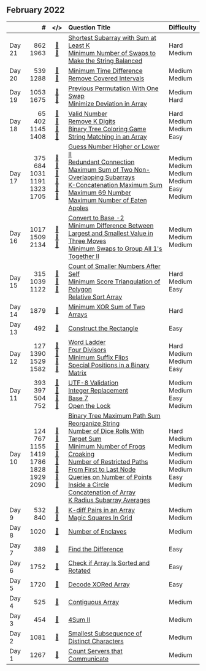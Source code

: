 ## February 2022

||#|</>|Question Title|Difficulty|
|:--|--:|:-:|:--|:--|
|Day 21|862<br>1963|[📎](../src/q_851_900/q0862.cc)<br>[📎](../src/q_1951_2000/q1963.cc)|[Shortest Subarray with Sum at Least K](https://leetcode.com/problems/shortest-subarray-with-sum-at-least-k/)<br>[Minimum Number of Swaps to Make the String Balanced](https://leetcode.com/problems/minimum-number-of-swaps-to-make-the-string-balanced/)|Hard<br>Medium|
|Day 20|539<br>1288|[📎](../src/q_501_550/q0539.cc)<br>[📎](../src/q_1251_1300/q1288.cc)|[Minimum Time Difference](https://leetcode.com/problems/minimum-time-difference/)<br>[Remove Covered Intervals](https://leetcode.com/problems/remove-covered-intervals/)|Medium<br>Medium|
|Day 19|1053<br>1675|[📎](../src/q_1051_1100/q1053.cc)<br>[📎](../src/q_1651_1700/q1675.cc)|[Previous Permutation With One Swap](https://leetcode.com/problems/previous-permutation-with-one-swap/)<br>[Minimize Deviation in Array](https://leetcode.com/problems/minimize-deviation-in-array/)|Medium<br>Hard|
|Day 18|65<br>402<br>1145<br>1408|[📎](../src/q_51_100/q0065.cc)<br>[📎](../src/q_401_450/q0402.cc)<br>[📎](../src/q_1101_1150/q1145.cc)<br>[📎](../src/q_1401_1450/q1408.cc)|[Valid Number](https://leetcode.com/problems/valid-number/)<br>[Remove K Digits](https://leetcode.com/problems/remove-k-digits/)<br>[Binary Tree Coloring Game](https://leetcode.com/problems/binary-tree-coloring-game/)<br>[String Matching in an Array](https://leetcode.com/problems/string-matching-in-an-array/)|Hard<br>Medium<br>Medium<br>Easy|
|Day 17|375<br>684<br>1031<br>1191<br>1323<br>1705|[📎](../src/q_351_400/q0375.cc)<br>[📎](../src/q_651_700/q0684.cc)<br>[📎](../src/q_1001_1050/q1031.cc)<br>[📎](../src/q_1151_1200/q1191.cc)<br>[📎](../src/q_1301_1350/q1323.cc)<br>[📎](../src/q_1701_1750/q1705.cc)|[Guess Number Higher or Lower II](https://leetcode.com/problems/guess-number-higher-or-lower-ii/)<br>[Redundant Connection](https://leetcode.com/problems/redundant-connection/)<br>[Maximum Sum of Two Non-Overlapping Subarrays](https://leetcode.com/problems/maximum-sum-of-two-non-overlapping-subarrays/)<br>[K-Concatenation Maximum Sum](https://leetcode.com/problems/k-concatenation-maximum-sum/)<br>[Maximum 69 Number](https://leetcode.com/problems/maximum-69-number/)<br>[Maximum Number of Eaten Apples](https://leetcode.com/problems/maximum-number-of-eaten-apples/)|Medium<br>Medium<br>Medium<br>Medium<br>Easy<br>Medium|
|Day 16|1017<br>1509<br>2134|[📎](../src/q_1001_1050/q1017.cc)<br>[📎](../src/q_1501_1550/q1509.cc)<br>[📎](../src/q_2101_2150/q2134.cc)|[Convert to Base -2](https://leetcode.com/problems/convert-to-base-2/)<br>[Minimum Difference Between Largest and Smallest Value in Three Moves](https://leetcode.com/problems/minimum-difference-between-largest-and-smallest-value-in-three-moves/)<br>[Minimum Swaps to Group All 1's Together II](https://leetcode.com/problems/minimum-swaps-to-group-all-1s-together-ii/)|Medium<br>Medium<br>Medium|
|Day 15|315<br>1039<br>1122|[📎](../src/q_301_350/q0315.cc)<br>[📎](../src/q_1001_1050/q1039.cc)<br>[📎](../src/q_1101_1150/q1122.cc)|[Count of Smaller Numbers After Self](https://leetcode.com/problems/count-of-smaller-numbers-after-self/)<br>[Minimum Score Triangulation of Polygon](https://leetcode.com/problems/minimum-score-triangulation-of-polygon/)<br>[Relative Sort Array](https://leetcode.com/problems/relative-sort-array/)|Hard<br>Medium<br>Easy|
|Day 14|1879|[📎](../src/q_1851_1900/q1879.cc)|[Minimum XOR Sum of Two Arrays](https://leetcode.com/problems/minimum-xor-sum-of-two-arrays/)|Hard|
|Day 13|492|[📎](../src/q_451_500/q0492.cc)|[Construct the Rectangle](https://leetcode.com/problems/construct-the-rectangle/)|Easy|
|Day 12|127<br>1390<br>1529<br>1582|[📎](../src/q_101_150/q0127.cc)<br>[📎](../src/q_1351_1400/q1390.cc)<br>[📎](../src/q_1501_1550/q1529.cc)<br>[📎](../src/q_1551_1600/q1582.cc)|[Word Ladder](https://leetcode.com/problems/word-ladder/)<br>[Four Divisors](https://leetcode.com/problems/four-divisors/)<br>[Minimum Suffix Flips](https://leetcode.com/problems/minimum-suffix-flips/)<br>[Special Positions in a Binary Matrix](https://leetcode.com/problems/special-positions-in-a-binary-matrix/)|Hard<br>Medium<br>Medium<br>Easy|
|Day 11|393<br>397<br>504<br>752|[📎](../src/q_351_400/q0393.cc)<br>[📎](../src/q_351_400/q0397.cc)<br>[📎](../src/q_501_550/q0504.cc)<br>[📎](../src/q_751_800/q0752.cc)|[UTF-8 Validation](https://leetcode.com/problems/utf-8-validation/)<br>[Integer Replacement](https://leetcode.com/problems/integer-replacement/)<br>[Base 7](https://leetcode.com/problems/base-7/)<br>[Open the Lock](https://leetcode.com/problems/open-the-lock/)|Medium<br>Medium<br>Easy<br>Medium|
|Day 10|124<br>767<br>1155<br>1419<br>1786<br>1828<br>1929<br>2090|[📎](../src/q_101_150/q0124.cc)<br>[📎](../src/q_751_800/q0767.cc)<br>[📎](../src/q_1151_1200/q1155.cc)<br>[📎](../src/q_1401_1450/q1419.cc)<br>[📎](../src/q_1751_1800/q1786.cc)<br>[📎](../src/q_1801_1850/q1828.cc)<br>[📎](../src/q_1901_1950/q1929.cc)<br>[📎](../src/q_2051_2100/q2090.cc)|[Binary Tree Maximum Path Sum](https://leetcode.com/problems/binary-tree-maximum-path-sum/)<br>[Reorganize String](https://leetcode.com/problems/reorganize-string/)<br>[Number of Dice Rolls With Target Sum](https://leetcode.com/problems/number-of-dice-rolls-with-target-sum/)<br>[Minimum Number of Frogs Croaking](https://leetcode.com/problems/minimum-number-of-frogs-croaking/)<br>[Number of Restricted Paths From First to Last Node](https://leetcode.com/problems/number-of-restricted-paths-from-first-to-last-node/)<br>[Queries on Number of Points Inside a Circle](https://leetcode.com/problems/queries-on-number-of-points-inside-a-circle/)<br>[Concatenation of Array](https://leetcode.com/problems/concatenation-of-array/)<br>[K Radius Subarray Averages](https://leetcode.com/problems/k-radius-subarray-averages/)|Hard<br>Medium<br>Medium<br>Medium<br>Medium<br>Medium<br>Easy<br>Medium|
|Day 9|532<br>840|[📎](../src/q_501_550/q0532.cc)<br>[📎](../src/q_801_850/q0840.cc)|[K-diff Pairs in an Array](https://leetcode.com/problems/k-diff-pairs-in-an-array/)<br>[Magic Squares In Grid](https://leetcode.com/problems/magic-squares-in-grid/)|Medium<br>Medium|
|Day 8|1020|[📎](../src/q_1001_1050/q1020.cc)|[Number of Enclaves](https://leetcode.com/problems/number-of-enclaves/)|Medium|
|Day 7|389|[📎](../src/q_351_400/q0389.cc)|[Find the Difference](https://leetcode.com/problems/find-the-difference/)|Easy|
|Day 6|1752|[📎](../src/q_1751_1800/q1752.cc)|[Check if Array Is Sorted and Rotated](https://leetcode.com/problems/check-if-array-is-sorted-and-rotated/)|Easy|
|Day 5|1720|[📎](../src/q_1701_1750/q1720.cc)|[Decode XORed Array](https://leetcode.com/problems/decode-xored-array/)|Easy|
|Day 4|525|[📎](../src/q_501_550/q0525.cc)|[Contiguous Array](https://leetcode.com/problems/contiguous-array/)|Medium|
|Day 3|454|[📎](../src/q_451_500/q0454.cc)|[4Sum II](https://leetcode.com/problems/4sum-ii/)|Medium|
|Day 2|1081|[📎](../src/q_1051_1100/q1081.cc)|[Smallest Subsequence of Distinct Characters](https://leetcode.com/problems/smallest-subsequence-of-distinct-characters/)|Medium|
|Day 1|1267|[📎](../src/q_1251_1300/q1267.cc)|[Count Servers that Communicate](https://leetcode.com/problems/count-servers-that-communicate/)|Medium|

